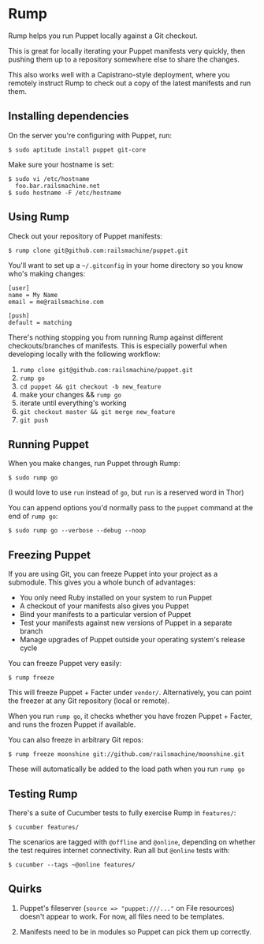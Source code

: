 Rump
====

Rump helps you run Puppet locally against a Git checkout.

This is great for locally iterating your Puppet manifests very quickly, then
pushing them up to a repository somewhere else to share the changes.

This also works well with a Capistrano-style deployment, where you remotely
instruct Rump to check out a copy of the latest manifests and run them.

Installing dependencies
-----------------------

On the server you're configuring with Puppet, run:

    $ sudo aptitude install puppet git-core

Make sure your hostname is set:

    $ sudo vi /etc/hostname
      foo.bar.railsmachine.net
    $ sudo hostname -F /etc/hostname


Using Rump
----------

Check out your repository of Puppet manifests:

    $ rump clone git@github.com:railsmachine/puppet.git

You'll want to set up a `~/.gitconfig` in your home directory so you know who's
making changes:

    [user]
    name = My Name
    email = me@railsmachine.com

    [push]
    default = matching

There's nothing stopping you from running Rump against different checkouts/branches
of manifests. This is especially powerful when developing locally with the following
workflow:

   1. `rump clone git@github.com:railsmachine/puppet.git`
   2. `rump go`
   3. `cd puppet && git checkout -b new_feature`
   4. make your changes && `rump go`
   5. iterate until everything's working
   6. `git checkout master && git merge new_feature`
   7. `git push`


Running Puppet
--------------

When you make changes, run Puppet through Rump:

    $ sudo rump go

(I would love to use `run` instead of `go`, but `run` is a reserved word in Thor)

You can append options you'd normally pass to the `puppet` command at the end
of `rump go`:

    $ sudo rump go --verbose --debug --noop

Freezing Puppet
---------------

If you are using Git, you can freeze Puppet into your project as a submodule. This
gives you a whole bunch of advantages:

 * You only need Ruby installed on your system to run Puppet
 * A checkout of your manifests also gives you Puppet
 * Bind your manifests to a particular version of Puppet
 * Test your manifests against new versions of Puppet in a separate branch
 * Manage upgrades of Puppet outside your operating system's release cycle

You can freeze Puppet very easily:

    $ rump freeze

This will freeze Puppet + Facter under `vendor/`. Alternatively, you can point
the freezer at any Git repository (local or remote).

When you run `rump go`, it checks whether you have frozen Puppet + Facter, and
runs the frozen Puppet if available.

You can also freeze in arbitrary Git repos:

    $ rump freeze moonshine git://github.com/railsmachine/moonshine.git

These will automatically be added to the load path when you run `rump go`

Testing Rump
------------

There's a suite of Cucumber tests to fully exercise Rump in `features/`:

    $ cucumber features/

The scenarios are tagged with `@offline` and `@online`, depending on whether
the test requires internet connectivity. Run all but `@online` tests with:

    $ cucumber --tags ~@online features/


Quirks
------

1. Puppet's fileserver (`source => "puppet:///..."` on File resources) doesn't
   appear to work. For now, all files need to be templates.

2. Manifests need to be in modules so Puppet can pick them up correctly.

